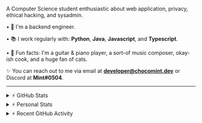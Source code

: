 A Computer Science student enthusiastic about web application, privacy, ethical hacking, and sysadmin.

• 👾 I'm a backend engineer.

• 📚 I work regularly with: **Python**, **Java**, **Javascript**, and **Typescript**.

• 🍛 Fun facts: I'm a guitar & piano player, a sort-of music composer, okay-ish cook, and a huge fan of cats.

✨ You can reach out to me via email at **developer@chocomint.dev** or Discord at **Mint#0504**.

---

<details>
    <summary>⚡ GitHub Stats</summary>

<img height="150px" align="center" alt="Mint's GitHub Stats" src="https://github-readme-stats-lunarmint.vercel.app/api?username=lunarmint&count_private=true&show_icons=true&hide_title=true&hide_border=true&title_color=00ffdf&icon_color=00ffdf&text_color=141823&bg_color=0,4158d0,c850c0,ffcc70&include_all_commits=false"/>

<img height="150px" align="center" alt="Mint's Most Used Languages" src="https://github-readme-stats-lunarmint.vercel.app/api/top-langs/?username=lunarmint&hide_title=true&hide_border=true&langs_count=8&layout=compact&title_color=141823&bg_color=0,ffcc70,c850c0,4158d0"/>

</details>

<details>
    <summary>⚡ Personal Stats</summary>

<!--START_SECTION:waka-->
![Profile Views](http://img.shields.io/badge/Profile%20Views-25-blue)

![Lines of code](https://img.shields.io/badge/From%20Hello%20World%20I%27ve%20Written-2%20Thousand%20lines%20of%20code-blue)

**I'm a Night 🦉** 

```text
🌞 Morning    114 commits    ███████░░░░░░░░░░░░░░░░░░   30.24% 
🌆 Daytime    47 commits     ███░░░░░░░░░░░░░░░░░░░░░░   12.47% 
🌃 Evening    112 commits    ███████░░░░░░░░░░░░░░░░░░   29.71% 
🌙 Night      104 commits    ███████░░░░░░░░░░░░░░░░░░   27.59%

```
📅 **I'm Most Productive on Friday** 

```text
Monday       55 commits     ███░░░░░░░░░░░░░░░░░░░░░░   14.59% 
Tuesday      39 commits     ██░░░░░░░░░░░░░░░░░░░░░░░   10.34% 
Wednesday    50 commits     ███░░░░░░░░░░░░░░░░░░░░░░   13.26% 
Thursday     46 commits     ███░░░░░░░░░░░░░░░░░░░░░░   12.2% 
Friday       83 commits     █████░░░░░░░░░░░░░░░░░░░░   22.02% 
Saturday     37 commits     ██░░░░░░░░░░░░░░░░░░░░░░░   9.81% 
Sunday       67 commits     ████░░░░░░░░░░░░░░░░░░░░░   17.77%

```


📊 **This Week I Spent My Time On** 

```text
💬 Programming Languages: 
Python                   24 hrs 22 mins      █████████████░░░░░░░░░░░░   53.08% 
Java                     8 hrs 8 mins        ████░░░░░░░░░░░░░░░░░░░░░   17.73% 
YAML                     5 hrs 13 mins       ██░░░░░░░░░░░░░░░░░░░░░░░   11.39% 
Markdown                 1 hr 16 mins        ░░░░░░░░░░░░░░░░░░░░░░░░░   2.77% 
Nginx configuration file 1 hr 12 mins        ░░░░░░░░░░░░░░░░░░░░░░░░░   2.65%

🔥 Editors: 
PyCharm                  24 hrs 35 mins      █████████████░░░░░░░░░░░░   53.54% 
IntelliJ                 21 hrs 20 mins      ███████████░░░░░░░░░░░░░░   46.46%

🐱‍💻 Projects: 
project1                 23 hrs 41 mins      █████████████░░░░░░░░░░░░   51.57% 
CSC480-22S               12 hrs 34 mins      ██████░░░░░░░░░░░░░░░░░░░   27.38% 
course-viewer-microservic6 hrs 25 mins       ███░░░░░░░░░░░░░░░░░░░░░░   14.0% 
OpenLiberty-Demo         1 hr 15 mins        ░░░░░░░░░░░░░░░░░░░░░░░░░   2.73% 
csc445                   51 mins             ░░░░░░░░░░░░░░░░░░░░░░░░░   1.87%

💻 Operating System: 
Windows                  45 hrs 55 mins      █████████████████████████   100.0%

```

**I Mostly Code in Python** 

```text
Python                   6 repos             ██████░░░░░░░░░░░░░░░░░░░   25.0% 
C                        5 repos             █████░░░░░░░░░░░░░░░░░░░░   20.83% 
Java                     4 repos             ████░░░░░░░░░░░░░░░░░░░░░   16.67% 
JavaScript               3 repos             ███░░░░░░░░░░░░░░░░░░░░░░   12.5% 
Clojure                  2 repos             ██░░░░░░░░░░░░░░░░░░░░░░░   8.33%

```



 Last Updated on 24/02/2022 06:51:18 UTC
<!--END_SECTION:waka-->

</details>

<details>
    <summary>⚡ Recent GitHub Activity</summary>

<!--START_SECTION:activity-->
1. 💪 Opened PR [#54](https://github.com/tenbergen/CSC480-22S/pull/54) in [tenbergen/CSC480-22S](https://github.com/tenbergen/CSC480-22S)
2. 🎉 Merged PR [#52](https://github.com/tenbergen/CSC480-22S/pull/52) in [tenbergen/CSC480-22S](https://github.com/tenbergen/CSC480-22S)
3. 🎉 Merged PR [#49](https://github.com/tenbergen/CSC480-22S/pull/49) in [tenbergen/CSC480-22S](https://github.com/tenbergen/CSC480-22S)
4. 💪 Opened PR [#9](https://github.com/gmaldona/OpenLiberty-Demo/pull/9) in [gmaldona/OpenLiberty-Demo](https://github.com/gmaldona/OpenLiberty-Demo)
5. ❌ Reopened PR [#1](https://github.com/lunarmint/OpenLiberty-Demo/pull/1) in [lunarmint/OpenLiberty-Demo](https://github.com/lunarmint/OpenLiberty-Demo)
<!--END_SECTION:activity-->

</details>
